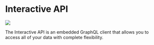 # Interactive API

![](/cloud/ui/interactive-api.png)

The Interactive API is an embedded GraphQL client that allows you to access all of your data with complete flexibility.